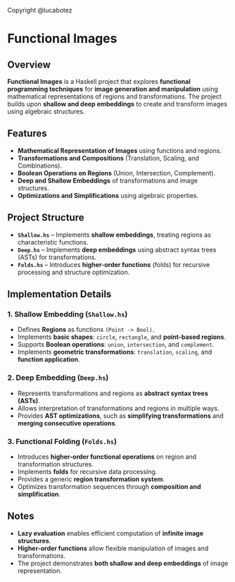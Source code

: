Copyright @lucabotez

# Functional Images

## Overview
**Functional Images** is a Haskell project that explores **functional programming techniques** for **image generation and manipulation** using mathematical representations of regions and transformations. The project builds upon **shallow and deep embeddings** to create and transform images using algebraic structures.

## Features
- **Mathematical Representation of Images** using functions and regions.
- **Transformations and Compositions** (Translation, Scaling, and Combinations).
- **Boolean Operations on Regions** (Union, Intersection, Complement).
- **Deep and Shallow Embeddings** of transformations and image structures.
- **Optimizations and Simplifications** using algebraic properties.

## Project Structure
- **`Shallow.hs`** – Implements **shallow embeddings**, treating regions as characteristic functions.
- **`Deep.hs`** – Implements **deep embeddings** using abstract syntax trees (ASTs) for transformations.
- **`Folds.hs`** – Introduces **higher-order functions** (folds) for recursive processing and structure optimization.

## Implementation Details
### **1. Shallow Embedding (`Shallow.hs`)**
- Defines **Regions** as functions `(Point -> Bool)`.
- Implements **basic shapes**: `circle`, `rectangle`, and **point-based regions**.
- Supports **Boolean operations**: `union`, `intersection`, and `complement`.
- Implements **geometric transformations**: `translation`, `scaling`, and **function application**.

### **2. Deep Embedding (`Deep.hs`)**
- Represents transformations and regions as **abstract syntax trees (ASTs)**.
- Allows interpretation of transformations and regions in multiple ways.
- Provides **AST optimizations**, such as **simplifying transformations** and **merging consecutive operations**.

### **3. Functional Folding (`Folds.hs`)**
- Introduces **higher-order functional operations** on region and transformation structures.
- Implements **folds** for recursive data processing.
- Provides a generic **region transformation system**.
- Optimizes transformation sequences through **composition and simplification**.

## Notes
- **Lazy evaluation** enables efficient computation of **infinite image structures**.
- **Higher-order functions** allow flexible manipulation of images and transformations.
- The project demonstrates **both shallow and deep embeddings** of image representation.
